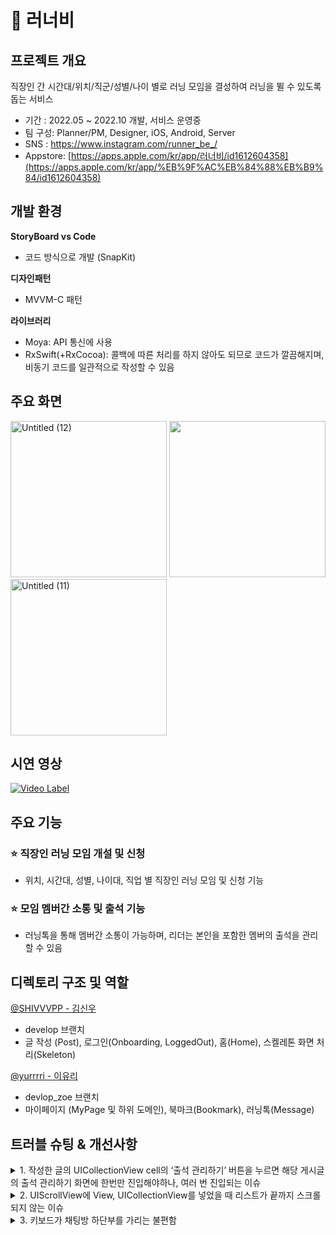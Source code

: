 # 🐝 러너비

## 프로젝트 개요

직장인 간 시간대/위치/직군/성별/나이 별로 러닝 모임을 결성하여 러닝을 뛸 수 있도록 돕는 서비스

- 기간 : 2022.05 ~ 2022.10 개발, 서비스 운영중
- 팀 구성: Planner/PM, Designer, iOS, Android, Server
- SNS : https://www.instagram.com/runner_be_/
- Appstore: [https://apps.apple.com/kr/app/러너비/id1612604358](https://apps.apple.com/kr/app/%EB%9F%AC%EB%84%88%EB%B9%84/id1612604358)

## 개발 환경
**StoryBoard vs Code**

- 코드 방식으로 개발 (SnapKit)

**디자인패턴**

- MVVM-C 패턴

**라이브러리**

- Moya: API 통신에 사용
- RxSwift(+RxCocoa): 콜백에 따른 처리를 하지 않아도 되므로 코드가 깔끔해지며, 비동기 코드를 일관적으로 작성할 수 있음

## 주요 화면

<img width="250" alt="Untitled (12)" src="https://github.com/runner-be/RunnerBe-iOS/assets/37764504/fe2dea60-706d-4f7d-912f-1006cf8aa416">
<img width="250" src="https://github.com/runner-be/RunnerBe-iOS/assets/37764504/f8c78a0e-6b7d-48de-83ae-c8bdc07f05e5">
<img width="250" alt="Untitled (11)" src="https://github.com/runner-be/RunnerBe-iOS/assets/37764504/9914e734-f440-40a3-b9a7-021995acb6c5">

## 시연 영상
[![Video Label](http://img.youtube.com/vi/DrHK0fKFR9A/0.jpg)](https://youtu.be/DrHK0fKFR9A)

##  주요 기능

### ⭐️ 직장인 러닝 모임 개설 및 신청
- 위치, 시간대, 성별, 나이대, 직업 별 직장인 러닝 모임 및 신청 기능

### ⭐️ 모임 멤버간 소통 및 출석 기능
- 러닝톡을 통해 멤버간 소통이 가능하며, 리더는 본인을 포함한 멤버의 출석을 관리할 수 있음 

## 디렉토리 구조 및 역할

[@SHIVVVPP - 김신우](https://github.com/SHIVVVPP)
- develop 브랜치
- 글 작성 (Post), 로그인(Onboarding, LoggedOut), 홈(Home), 스켈레톤 화면 처리(Skeleton)

[@yurrrri - 이유리](https://github.com/yurrrri)
- devlop_zoe 브랜치
- 마이페이지 (MyPage 및 하위 도메인), 북마크(Bookmark), 러닝톡(Message)


## 트러블 슈팅 & 개선사항

<details><summary>1. 작성한 글의 UICollectionView cell의 ‘출석 관리하기’ 버튼을 누르면 해당 게시글의 출석 관리하기 화면에 한번만 진입해야하나, 여러 번 진입되는 이슈
</summary>
<br/>
  <img width="250" alt="Untitled (13)" src="https://github.com/runner-be/RunnerBe-iOS/assets/37764504/494fcf75-8dbe-4c9c-8bb6-4cb5f47a37fa"> <br/>
  
❗️ **문제원인**
- cell의 버튼을 누른 후 dispose할 때, ViewController의 DisposeBag을 사용하여 dispose했기 때문에, cell 버튼 동작에 대한 구독이 종료되지 않고 계속 메모리가 살아있기 때문이 원인

✅ **해결**
- cell 버튼 클릭은 각 cell마다의 tap이기때문에 종료 시점이 cell이 기준이 되어야하므로, cell에 별도의 DisposeBag 생성 후,dispose시 cell의 DisposeBag을 사용하여 종료함으로써 셀 개별의 메모리를 관리할 수 있도록 수정하였음
<img width="600" alt="Untitled (14)" src="https://github.com/runner-be/RunnerBe-iOS/assets/37764504/02c98ce2-c118-4b60-a27d-47a245fb6ab8"> <br/>
</details>

<details><summary>2. UIScrollView에 View, UICollectionView를 넣었을 때 리스트가 끝까지 스크롤되지 않는 이슈
</summary>
<br/>
  <img width="250" alt="Untitled (13)" src="https://github.com/runner-be/RunnerBe-iOS/assets/37764504/494fcf75-8dbe-4c9c-8bb6-4cb5f47a37fa"> <br/>


❗️ **문제원인**
https://developer.apple.com/documentation/uikit/uiscrollview 에 따르면
'작성한 글’과 ‘참여 러닝’ 컬렉션뷰는 API와 통신 성공함에 따라 contentSize가 유동적이므로, UIScrollView가 스크롤하는 범위인 contentSize가 명확히 정해져있지 않아 스크롤이 되지 않았던 것으로 확인됨

✅ **해결**
- 처음 마이페이지를 클릭했을 때 ‘작성한 글’을 불러오므로, ‘작성한 글’을 API에서 불러오는 시점에UICollectionView의 높이를 ‘작성한 글’의 UICollectionView의 contentSize의 높이를 기준으로 지정한 다음,
<img width="515" alt="Untitled (15)" src="https://github.com/runner-be/RunnerBe-iOS/assets/37764504/ae71b63b-0718-4344-861e-be58124486ca">

- ‘작성한 글’과 ‘참여 러닝’ 버튼을 클릭하여 API로부터 내용이 load 될 때마다 각 컬렉션뷰의 높이를 해당 뷰의 contentSize로 지정하였음
<img width="515" alt="Untitled (16)" src="https://github.com/runner-be/RunnerBe-iOS/assets/37764504/988af67b-1257-4767-b070-9b0df91dc356"> <br/>
  
</details>

<details><summary>3. 키보드가 채팅방 하단부를 가리는 불편함
</summary>
<br/>
<img width="250" src="https://github.com/runner-be/RunnerBe-iOS/assets/37764504/5ecf8532-dfc1-4aa1-81aa-8173b6cb44ea" /> <br/>
  
아래 내용이 보이지 않아 사용자 입장에서 불편한 UI일 것으로 생각되어 개선하고자 하였음 <br/>
**💡 Idea**

다른분들은 어떻게 해결했는지 레퍼런스를 찾아봤다.
**보통 키보드가 등장할 때 뷰의 y 좌표를 위로 조정하고, 사라질 때 다시 아래로 내리는 방식으로 하는것같았다.**
이 방식은 원래 텍스트뷰를 위로 올릴 때 사용하던 방식이기는 했는데, 아래 내용까지 보일 수 있도록 다시 적용해보기로 했다. <br/>

✅ **해결**

**1) 처음 테이블뷰도 마찬가지로 frame의 y를 뺐다가 더하는 쪽으로 했는데 아래와 같은 결과가 발생했다.**
<img width="250" src="https://github.com/runner-be/RunnerBe-iOS/assets/37764504/8147520f-68b2-4265-ba12-7f8584b6dd48/>

```swift
override func viewDidLoad() {

 	NotificationCenter.default.addObserver(self, selector: #selector(keyboardWillShow(_:)), name: UIResponder.keyboardWillShowNotification, object: nil)
        NotificationCenter.default.addObserver(self, selector: #selector(keyboardWillHide(_:)), name: UIResponder.keyboardWillHideNotification, object: nil)

}

@objc func keyboardWillShow(_ notification: Notification) { // keyboardFrameEndUserInfoKey : 키보드가 차지하는 frame의 CGRect값 반환
if let keyboardFrame: NSValue = notification.userInfo?[UIResponder.keyboardFrameEndUserInfoKey]as? NSValue {
let keyboardRectangle = keyboardFrame.cgRectValue
let keyboardHeight = keyboardRectangle.height
        chatBackGround.frame.origin.y -= (keyboardHeight - AppContext.shared.safeAreaInsets.bottom)
        messageChatTableView.frame.origin.y -= (keyboardHeight - AppContext.shared.safeAreaInsets.bottom)
    }
}

@objc func keyboardWillHide(_ notification: Notification) {
if let keyboardFrame: NSValue = notification.userInfo?[UIResponder.keyboardFrameEndUserInfoKey]as? NSValue {
let keyboardRectangle = keyboardFrame.cgRectValue
let keyboardHeight = keyboardRectangle.height
        chatBackGround.frame.origin.y += (keyboardHeight - AppContext.shared.safeAreaInsets.bottom)
        messageChatTableView.frame.origin.y += (keyboardHeight - AppContext.shared.safeAreaInsets.bottom)
    }
}
```

- **바라는 결과는 메시지의 마지막 내용이 입력창 위로 자연스럽게 스크롤되면서 이와동시에 카카오톡처럼 맨 처음 메시지 끝까지 수동으로 스크롤할 수 있는 형태였다. 다만 이 코드는 채팅 리스트의 y값 자체를 위로 올려버리는거라서 저렇게 상단바 위로까지 올라가고 + 메시지가 위로 스크롤할정도로 많지가 않아서 올라갈 필요도 없었다.**
- 일단 기존 카카오톡과 UI가 유사하니, 카카오톡 채팅방은 어떻게 만들어졌나 살펴보니, 다음과 같았다

<img width="250" src="https://github.com/runner-be/RunnerBe-iOS/assets/37764504/1fce2c19-a3ac-4c30-a09c-3ab9b7c6e482 "/>
<img width="250" src="https://github.com/runner-be/RunnerBe-iOS/assets/37764504/e2fd53ea-2827-4ce7-998a-16334b92b7ff" />


- 채팅 입력 시 키보드가 올라가면, 키보드랑 채팅 리스트가 함께 올라가는데, 이때 위 상단바는 채팅 리스트 위에 떠있는 형식이고 항상 위에 고정된 형태이다.

**2) 위 카카오톡 사진처럼 상단바 부분을 self.view.bringSubviewToFront() 메소드를 사용해서 맨 앞단에 위치하게 해서 키보드가 나타날 때 이상하게 떠다녀 보이지 않도록 함**

<img width="250" src="https://github.com/runner-be/RunnerBe-iOS/assets/37764504/74a51bec-9781-4553-8f3a-d85f9bf49d4d"/>


- 저렇게 이상하게 떠돌아다니지는 않게는 됐고 입력창 위까지 위치시키는데까지는 성공했으나, 메시지 처음 내용까지 스크롤 시키는 것이 불가능했다.
- 더 정확히는 스크롤은 끝까지 가능하지만, tableview의 y값을 감소시켰기 때문에 상단바가 위의 값을 가리게 되어서 끝까지 스크롤되지 않는것처럼 보이는것이다.
- 여기서 고민하게 된것은 **"y값을 조정하지 않고도 키보드 + 입력창 크기에 맞춰서 마지막 데이터까지 보여주고, 위로 끝까지 스크롤할 수는 없을까?"** 하고 여러가지 레퍼런스를 찾아보던중 다음과 같은 레퍼런스를 찾게됐다.

https://seizze.github.io/2019/11/17/iOS%EC%97%90%EC%84%9C-%ED%82%A4%EB%B3%B4%EB%93%9C%EC%97%90-%EB%8F%99%EC%A0%81%EC%9D%B8-%EC%8A%A4%ED%81%AC%EB%A1%A4%EB%B7%B0-%EB%A7%8C%EB%93%A4%EA%B8%B0.html
https://www.hackingwithswift.com/example-code/uikit/how-to-adjust-a-uiscrollview-to-fit-the-keyboard

- 이 레퍼런스들을 보니까 tableView의 contentInset을 계산해서 키보드가 나타날 때 / 사라질 때 나누어서 지정하는 것으로 보고, contentInset에 대해 알아보고 크기를 계산해보았다.

**3) UITableView의 ContentInset 적용 및 마지막 행으로 스크롤되도록 적용**

https://developer.apple.com/documentation/uikit/uiscrollview/1619406-contentinset

- 공식문서를 참고해보면 contentInset은 "컨텐트 뷰로부터 얼마나 안쪽으로 공백이 있는가"에 대한 내용이다.
<img width="500" alt="image (8)" src="https://github.com/runner-be/RunnerBe-iOS/assets/37764504/c90ad882-cda0-4e72-b4be-4d6b7e8223f7">

- 따라서 키보드가 나타날 때, 테이블뷰는 이미 입력창의 top에 제약이 걸려있으므로 keyboard height만 inset을 주고, 마지막 리스트로 스크롤 되게 했다. (scrollToRow -> 특정 row로 스크롤되게 하는 메소드)

<img width="500" alt="image (8)" src="https://github.com/runner-be/RunnerBe-iOS/assets/37764504/0be14450-4baf-4e00-989b-5a8fec04118a">

```swift
@objcfunckeyboardWillShow(_ notification: Notification) { // keyboardFrameEndUserInfoKey : 키보드가 차지하는 frame의 CGRect값 반환
iflet keyboardFrame: NSValue = notification.userInfo?[UIResponder.keyboardFrameEndUserInfoKey]as? NSValue {
let keyboardRectangle = keyboardFrame.cgRectValue
let keyboardHeight = keyboardRectangle.height
            chatBackGround.frame.origin.y -= keyboardHeight
            messageContentsTableView.contentInset.bottom = keyboardHeight
            messageContentsTableView.scrollToRow(at: IndexPath(row: messageContentsTableView.numberOfRows(inSection: 0) - 1, section: 0), at: .bottom, animated: true) // 맨 마지막 내용으로 이동하도록
        }
    }

@objcfunckeyboardWillHide(_ notification: Notification) {
iflet keyboardFrame: NSValue = notification.userInfo?[UIResponder.keyboardFrameEndUserInfoKey]as? NSValue {
let keyboardRectangle = keyboardFrame.cgRectValue
let keyboardHeight = keyboardRectangle.height
            chatBackGround.frame.origin.y += keyboardHeight
            messageContentsTableView.contentInset.bottom = 0
            messageContentsTableView.scrollToRow(at: IndexPath(row: messageContentsTableView.numberOfRows(inSection: 0) - 1, section: 0), at: .bottom, animated: true) // 맨 마지막 내용으로 이동하도록
        }
    }
```
<img width="250" src="https://github.com/runner-be/RunnerBe-iOS/assets/37764504/7166e205-fa96-407d-91ed-df408b093690"/>
                                                                                                         
**frame.origin.y와 contentInset, scrollToRow에 대해 알 수 있었던 좋은 경험이었다.**

- **contentInset vs contentOffset**
- 차이점이 궁금해서 찾아보니 contentInset은 컨텐츠 안에 상하좌우 여백을 주는것이고 contentOffset은 어떤 x, y좌표로 스크롤하는지를 지정하는것같다.

  
</details>
